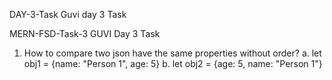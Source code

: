 DAY-3-Task
Guvi day 3 Task

MERN-FSD-Task-3
GUVI Day 3 Task

1. How to compare two json have the same properties without order?
       a. let obj1 = {name: "Person 1", age: 5}
       b. let obj2 = {age: 5, name: "Person 1"}
